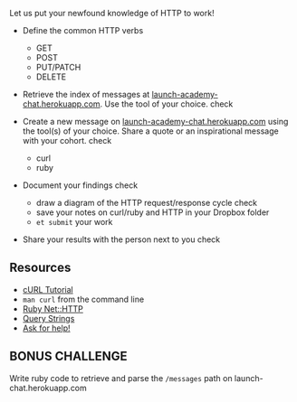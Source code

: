 Let us put your newfound knowledge of HTTP to work!

* Define the common HTTP verbs
  - GET
  - POST
  - PUT/PATCH
  - DELETE

* Retrieve the index of messages at [launch-academy-chat.herokuapp.com](http://launch-academy-chat.herokuapp.com/messages). Use the tool of your choice. check

* Create a new message on [launch-academy-chat.herokuapp.com](http://launch-academy-chat.herokuapp.com/) using the tool(s) of your choice. Share a quote or an inspirational message with your cohort. check
  - curl
  - ruby

* Document your findings check
  - draw a diagram of the HTTP request/response cycle check
  - save your notes on curl/ruby and HTTP in your Dropbox folder
  - `et submit` your work

* Share your results with the person next to you check

## Resources

* [cURL Tutorial](http://curl.haxx.se/docs/manual.html)
* `man curl` from the command line
* [Ruby Net::HTTP](http://docs.ruby-lang.org/en/2.0.0/Net/HTTP.html)
* [Query Strings](http://en.wikipedia.org/wiki/Query_string)
* [Ask for help!](https://horizon.launchacademy.com/questions)


## BONUS CHALLENGE

Write ruby code to retrieve and parse the `/messages` path on launch-chat.herokuapp.com
